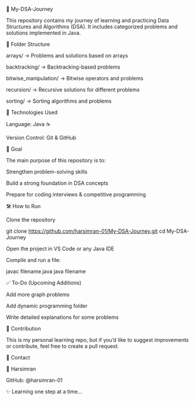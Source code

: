 📘 My-DSA-Journey

This repository contains my journey of learning and practicing Data Structures and Algorithms (DSA).
It includes categorized problems and solutions implemented in Java.

📂 Folder Structure

arrays/ → Problems and solutions based on arrays

backtracking/ → Backtracking-based problems

bitwise_manipulation/ → Bitwise operators and problems

recursion/ → Recursive solutions for different problems

sorting/ → Sorting algorithms and problems

🚀 Technologies Used

Language: Java ☕

Version Control: Git & GitHub

🎯 Goal

The main purpose of this repository is to:

Strengthen problem-solving skills

Build a strong foundation in DSA concepts

Prepare for coding interviews & competitive programming

🛠 How to Run

Clone the repository

git clone https://github.com/harsimran-01/My-DSA-Journey.git
cd My-DSA-Journey


Open the project in VS Code or any Java IDE

Compile and run a file:

javac filename.java
java filename

✅ To-Do (Upcoming Additions)

 Add more graph problems

 Add dynamic programming folder

 Write detailed explanations for some problems

📌 Contribution

This is my personal learning repo, but if you’d like to suggest improvements or contribute, feel free to create a pull request.

📧 Contact

👤 Harsimran

GitHub: @harsimran-01

✨ Learning one step at a time...

